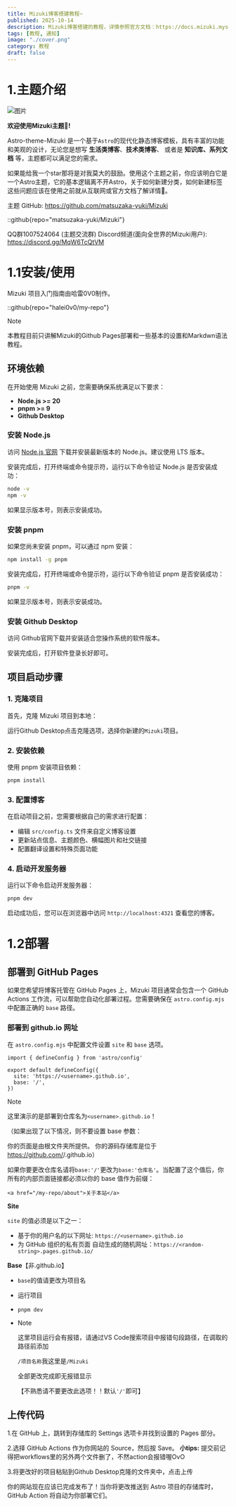 ```yaml
---
title: Mizuki博客搭建教程~
published: 2025-10-14
description: Mizuki博客搭建的教程，详情参照官方文档：https://docs.mizuki.mysqil.com
tags: [教程, 通知]
image: "./cover.png"
category: 教程
draft: false
---
```


# 1.主题介绍

![图片](https://docs.mizuki.mysqil.com/image.png)

**欢迎使用Mizuki主题👏!**

Astro-theme-Mizuki 是一个基于`Astro`的现代化静态博客模板，具有丰富的功能和美观的设计，无论您是想写 **生活类博客**、**技术类博客**、 或者是 **知识库、系列文档** 等，主题都可以满足您的需求。

如果能给我一个star那将是对我莫大的鼓励。使用这个主题之前，你应该明白它是一个Astro主题，它的基本逻辑离不开Astro，关于如何新建分类，如何新建标签这些问题应该在使用之前就从互联网或官方文档了解详情🔎。

主题 GitHub: https://github.com/matsuzaka-yuki/Mizuki

::github{repo="matsuzaka-yuki/Mizuki"}

QQ群1007524064 (主题交流群)
Discord频道(面向全世界的Mizuki用户): https://discord.gg/MqW6TcQtVM



# 1.1安装/使用

Mizuki 项目入门指南由哈雷0V0制作。

::github{repo="halei0v0/my-repo"}

> [!NOTE]
>
> 本教程目前只讲解Mizuki的Github Pages部署和一些基本的设置和Markdwn语法教程。



## 环境依赖

在开始使用 Mizuki 之前，您需要确保系统满足以下要求：

- **Node.js >= 20**
- **pnpm >= 9**
- **Github Desktop**

### 安装 Node.js

访问 [Node.js 官网](https://nodejs.org/) 下载并安装最新版本的 Node.js。建议使用 LTS 版本。

安装完成后，打开终端或命令提示符，运行以下命令验证 Node.js 是否安装成功：



```bash
node -v
npm -v
```

如果显示版本号，则表示安装成功。

### 安装 pnpm

如果您尚未安装 pnpm，可以通过 npm 安装：



```bash
npm install -g pnpm
```

安装完成后，打开终端或命令提示符，运行以下命令验证 pnpm 是否安装成功：



```bash
pnpm -v
```

如果显示版本号，则表示安装成功。

### 安装 Github Desktop

访问 Github官网下载并安装适合您操作系统的软件版本。

安装完成后，打开软件登录长好即可。

## 项目启动步骤

### 1. 克隆项目

首先，克隆 Mizuki 项目到本地：

运行Github Desktop点击克隆选项，选择你新建的`Mizuki`项目。



### 2. 安装依赖

使用 pnpm 安装项目依赖：

```bash
pnpm install
```

### 3. 配置博客

在启动项目之前，您需要根据自己的需求进行配置：

- 编辑 `src/config.ts` 文件来自定义博客设置
- 更新站点信息、主题颜色、横幅图片和社交链接
- 配置翻译设置和特殊页面功能

### 4. 启动开发服务器

运行以下命令启动开发服务器：

```bash
pnpm dev
```

启动成功后，您可以在浏览器中访问 `http://localhost:4321` 查看您的博客。

# 1.2部署

## 部署到 GitHub Pages

如果您希望将博客托管在 GitHub Pages 上，Mizuki 项目通常会包含一个 GitHub Actions 工作流，可以帮助您自动化部署过程。您需要确保在 `astro.config.mjs` 中配置正确的 `base` 路径。

### 部署到 github.io 网址

在 `astro.config.mjs` 中配置文件设置 `site` 和 `base` 选项。

```
import { defineConfig } from 'astro/config'

export default defineConfig({
  site: 'https://<username>.github.io',
  base: '/',
})
```

> [!NOTE]
> 这里演示的是部署到仓库名为`<username>.github.io`！
>
> （如果出现了以下情况，则不要设置 base 参数：
>
> 你的页面是由根文件夹所提供。
> 你的源码存储库是位于 https://github.com/<USERNAME>/<USERNAME>.github.io）
>
> 如果你要更改仓库名请将`base:'/'`更改为`base:'仓库名'`。当配置了这个值后，你所有的内部页面链接都必须以你的 base 值作为前缀：
>
> ```
> <a href="/my-repo/about">关于本站</a>
> ```

**Site**

`site` 的值必须是以下之一：

- 基于你的用户名的以下网址: `https://<username>.github.io`
- 为 GitHub 组织的私有页面 自动生成的随机网址：`https://<random-string>.pages.github.io/`



**Base**【非<username>.github.io】

* `base`的值请更改为项目名

* 运行项目

* ```
  pnpm dev
  ```

* > [!NOTE]
  >
  > 这里项目运行会有报错，请通过VS Code搜索项目中报错句段路径，在调取的路径前添加
  >
  > `/项目名称`我这里是`/Mizuki`
  >
  > 全部更改完成即无报错显示
  >
  > 【不熟悉请不要更改此选项！！默认`'/'`即可】

## 上传代码

1.在 GitHub 上，跳转到存储库的 Settings 选项卡并找到设置的 Pages 部分。

2.选择 GitHub Actions 作为你网站的 Source，然后按 Save。 **小tips:** 提交前记得把workflows里的另外两个文件删了，不然action会报错喔OvO

3.将更改好的项目粘贴到Github Desktop克隆的文件夹中，点击上传





你的网站现在应该已完成发布了！当你将更改推送到 Astro 项目的存储库时，GitHub Action 将自动为你部署它们。
